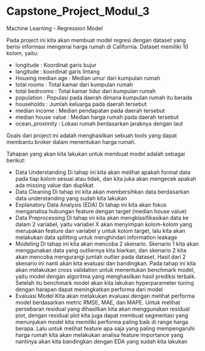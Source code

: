 # Capstone_Project_Modul_3
Machine Learning - Regression Model

Pada project ini kita akan membuat model regresi dengan dataset yang berisi informasi mengenai harga rumah di California.
Dataset memiliki 10 kolom, yaitu:
- longitude : Koordinat garis bujur
- langitude : koordinat garis lintang
- Housing median age : Median umur dari kumpulan rumah
- total rooms : Total kamar dari kumpulan rumah
- total bedrooms : Total kamar tidur dari kumpulan rumah
- population : Populasi pada daerah dimana kumpulan rumah itu berada
- households : Jumlah keluarga pada daerah tersebut
- median income : Median pendapatan pada daerah tersebut
- median house value : Median harga rumah pada daerah tersebut
- ocean_proximity : Lokasi rumah berdasarkan jaraknya dengan laut

Goals dari project ini adalah menghasilkan sebuah tools yang dapat membantu broker dalam menentukan harga rumah.

Tahapan yang akan kita lakukan untuk membuat model adalah sebagai berikut:
- Data Understanding
  Di tahap ini kita akan melihat apakah format data pada tiap kolom sesuai atau tidak, dan kita juka akan mengecek apakah ada missing value dan duplikat
- Data Cleaning
  Di tahap ini kita akan membersihkan data berdasarkan data understanding yang sudah kita lakukan
- Explanatory Data Analysis (EDA)
  Di tahap ini kita akan fokus menganalisa hubungan feature dengan target (median house value)
- Data Preprocessing
  Di tahap ini kita akan mengklasifikasikan data ke dalam 2 variabel, yaitu variabel X akan menyimpan kolom-kolom yang merupakan feature dan variabel y untuk kolom target, lalu     kita akan melakukan data splitting untuk menghindari information leakage
- Modeling
  Di tahap ini kita akan mencoba 2 skenario. Skenario 1 kita akan menggunakan data yang outliernya kita biarkan, dan skenario 2 kita akan mencoba mengurangi jumlah outlier pada     dataset. Hasil dari 2 skenario ini nanti akan kita evaluasi dan bandingkan.
  Pada tahap ini kita akan melakukan cross validation untuk menentukan benchmark model, yaitu model dengan algoritma yang menghasilkan hasil prediksi terbaik. Setelah itu           benchmark model akan kita lakukan hyperparameter tuning dengan harapan dapat meningkatkan performa dari model
- Evaluasi Model
  Kita akan melakukan evaluasi dengan melihat performa model berdasarkan metric RMSE, MAE, dan MAPE. Untuk melihat persebaran residual yang dihasilkan kita akan menggunakan         residual plot, dengan residual plot kita juga dapat membuat segmentasi yang menunjukan model kita memiliki performa paling baik di range harga berapa. Lalu untuk melihat          feature apa saja yang paling mempengaruhi harga rumah kita akan melakukan analisa feature importance yang nantinya akan kita bandingkan dengan EDA yang sudah kita lakukan
